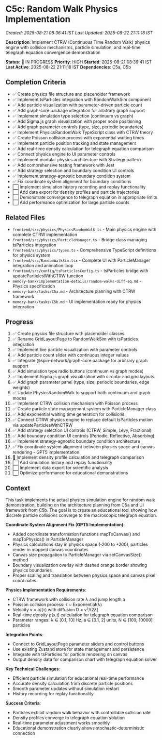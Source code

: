 # C5c: Random Walk Physics Implementation
*Created: 2025-08-21 08:36:41 IST*
*Last Updated: 2025-08-22 21:11:18 IST*

**Description**: Implement CTRW (Continuous Time Random Walk) physics engine with collision mechanisms, particle simulation, and real-time telegraph equation convergence demonstration

**Status**: 🔄 IN PROGRESS
**Priority**: HIGH
**Started**: 2025-08-21 08:36:41 IST
**Last Active**: 2025-08-22 21:11:18 IST
**Dependencies**: C5a, C5b

## Completion Criteria
- ✅ Create physics file structure and placeholder framework
- ✅ Implement tsParticles integration with RandomWalkSim component  
- ✅ Add particle visualization with parameter-driven particle count
- ✅ Add graph-core package integration for arbitrary graph support
- ✅ Implement simulation type selection (continuum vs graph)
- ✅ Add Sigma.js graph visualization with proper node positioning
- ✅ Add graph parameter controls (type, size, periodic boundaries)
- ✅ Implement PhysicsRandomWalk TypeScript class with CTRW theory
- ✅ Create Poisson collision process with exponential waiting times
- ✅ Implement particle position tracking and state management
- ✅ Add real-time density calculation for telegraph equation comparison
- ✅ Connect physics engine to UI parameter controls
- ✅ Implement modular physics architecture with Strategy pattern
- ✅ Add comprehensive testing framework with Jest
- ✅ Add strategy selection and boundary condition UI controls
- ✅ Implement strategy-agnostic boundary condition system
- ✅ Fix coordinate system alignment for boundary conditions
- ⬜ Implement simulation history recording and replay functionality
- ⬜ Add data export for density profiles and particle trajectories
- ⬜ Demonstrate convergence to telegraph equation in appropriate limits
- ⬜ Add performance optimization for large particle counts

## Related Files
- `frontend/src/physics/PhysicsRandomWalk.ts` - Main physics engine with complete CTRW implementation
- `frontend/src/physics/ParticleManager.ts` - Bridge class managing tsParticles integration
- `frontend/src/physics/types.ts` - Comprehensive TypeScript definitions for physics system
- `frontend/src/RandomWalkSim.tsx` - Complete UI with ParticleManager integration and animation loop
- `frontend/src/config/tsParticlesConfig.ts` - tsParticles bridge with updateParticlesWithCTRW function
- `memory-bank/implementation-details/random-walks-diff-eq.md` - Physics specification
- `memory-bank/tasks/C5a.md` - Architecture planning with CTRW framework
- `memory-bank/tasks/C5b.md` - UI implementation ready for physics integration

## Progress
1. ✅ Create physics file structure with placeholder classes
2. ✅ Rename GridLayoutPage to RandomWalkSim with tsParticles integration
3. ✅ Implement live particle visualization with parameter controls
4. ✅ Add particle count slider with continuous integer values
5. ✅ Integrate @spin-network/graph-core package for arbitrary graph support
6. ✅ Add simulation type radio buttons (continuum vs graph modes)
7. ✅ Implement Sigma.js graph visualization with circular and grid layouts
8. ✅ Add graph parameter panel (type, size, periodic boundaries, edge weights)
9. ✅ Update PhysicsRandomWalk to support both continuum and graph modes
10. ✅ Implement CTRW collision mechanism with Poisson process
11. ✅ Create particle state management system with ParticleManager class
12. ✅ Add exponential waiting time generation for collisions
13. ✅ Connect CTRW physics engine to replace default tsParticles motion via updateParticlesWithCTRW
14. ✅ Add strategy selection UI controls (CTRW, Simple, Lévy, Fractional)
15. ✅ Add boundary condition UI controls (Periodic, Reflective, Absorbing)
16. ✅ Implement strategy-agnostic boundary condition architecture
17. ✅ Fix coordinate system alignment between physics space and canvas rendering - GPT5 implementation
18. 🔄 Implement density profile calculation and telegraph comparison
19. ⬜ Add simulation history and replay functionality
16. ⬜ Implement data export for scientific analysis
17. ⬜ Optimize performance for educational demonstrations

## Context
This task implements the actual physics simulation engine for random walk demonstration, building on the architecture planning from C5a and UI framework from C5b. The goal is to create an educational tool showing how discrete particle collisions converge to the macroscopic telegraph equation.

**Coordinate System Alignment Fix (GPT5 Implementation)**:
- Added coordinate transformation functions mapToCanvas() and mapToPhysics() in ParticleManager
- Physics calculations stay in physics space (-200 to +200), particles render in mapped canvas coordinates
- Canvas size propagation to ParticleManager via setCanvasSize() method
- Boundary visualization overlay with dashed orange border showing physics boundaries
- Proper scaling and translation between physics space and canvas pixel coordinates

**Physics Implementation Requirements**:
- CTRW framework with collision rate λ and jump length a
- Poisson collision process: τ ~ Exponential(λ)
- Velocity v = a/⟨τ⟩ with diffusion D = v²/(2λ)
- Real-time density ρ(x,t) calculation for telegraph equation comparison
- Parameter ranges: λ ∈ [0.1, 10] Hz, a ∈ [0.1, 2] units, N ∈ [100, 10000] particles

**Integration Points**:
- Connect to GridLayoutPage parameter sliders and control buttons
- Use existing Zustand store for state management and persistence
- Integrate with tsParticles for particle rendering on canvas
- Output density data for comparison chart with telegraph equation solver

**Key Technical Challenges**:
- Efficient particle simulation for educational real-time performance
- Accurate density calculation from discrete particle positions
- Smooth parameter updates without simulation restart
- History recording for replay functionality

**Success Criteria**:
- Particles exhibit random walk behavior with controllable collision rate
- Density profiles converge to telegraph equation solution
- Real-time parameter adjustment works smoothly
- Educational demonstration clearly shows stochastic-deterministic connection
